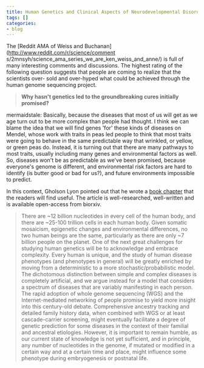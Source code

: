 ```yaml
---
title: Human Genetics and Clinical Aspects of Neurodevelopmental Disorders
tags: []
categories:
- blog
---
```

The [Reddit AMA of Weiss and Buchanan](http://www.reddit.com/r/science/comment
s/2mnsyh/science_ama_series_we_are_ken_weiss_and_anne/) is full of many
interesting comments and discussions. The highest rating of the following
question suggests that people are coming to realize that the scientists over-
sold and over-hyped what could be achieved through the human genome sequencing
project.
<!--more-->

> **Why hasn't genetics led to the groundbreaking cures initially promised?**

mermaidstale: Basically, because the diseases that most of us will get as we
age turn out to be more complex than people had thought. I think we can blame
the idea that we will find genes 'for' these kinds of diseases on Mendel,
whose work with traits in peas led people to think that most traits were going
to behave in the same predictable way that wrinkled, or yellow, or green peas
do. Instead, it is turning out that there are many pathways to most traits,
usually including many genes and environmental factors as well. So, diseases
won't be as predictable as we've been promised, because everyone's genome is
different, and environmental risk factors are hard to identify (is butter good
or bad for us?), and future environments impossible to predict.

In this context, Gholson Lyon pointed out that he wrote a [book
chapter](http://biorxiv.org/content/early/2014/10/06/000687) that the readers
will find useful. The article is well-researched, well-written and is
available open-access from biorxiv.

> There are ~12 billion nucleotides in every cell of the human body, and there
are ~25-100 trillion cells in each human body. Given somatic mosaicism,
epigenetic changes and environmental differences, no two human beings are the
same, particularly as there are only ~7 billion people on the planet. One of
the next great challenges for studying human genetics will be to acknowledge
and embrace complexity. Every human is unique, and the study of human disease
phenotypes (and phenotypes in general) will be greatly enriched by moving from
a deterministic to a more stochastic/probabilistic model. The dichotomous
distinction between simple and complex diseases is completely artificial, and
we argue instead for a model that considers a spectrum of diseases that are
variably manifesting in each person. The rapid adoption of whole genome
sequencing (WGS) and the Internet-mediated networking of people promise to
yield more insight into this century-old debate. Comprehensive ancestry
tracking and detailed family history data, when combined with WGS or at least
cascade-carrier screening, might eventually facilitate a degree of genetic
prediction for some diseases in the context of their familial and ancestral
etiologies. However, it is important to remain humble, as our current state of
knowledge is not yet sufficient, and in principle, any number of nucleotides
in the genome, if mutated or modified in a certain way and at a certain time
and place, might influence some phenotype during embryogenesis or postnatal
life.

